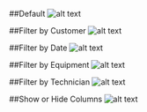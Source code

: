 ##Default
![alt text](https://github.com/seizad/NexEnt/blob/master/technician_portal/pages/job_search/screenshots/default.PNG "Default")

##Filter by Customer
![alt text](https://github.com/seizad/NexEnt/blob/master/technician_portal/pages/job_search/screenshots/filter_by_customer.PNG "Filter by Customer")

##Filter by Date
![alt text](https://github.com/seizad/NexEnt/blob/master/technician_portal/pages/job_search/screenshots/filter_by_date.PNG "Filter by Date")

##Filter by Equipment
![alt text](https://github.com/seizad/NexEnt/blob/master/technician_portal/pages/job_search/screenshots/filter_by_equipment.PNG "Filter by Equipment")

##Filter by Technician
![alt text](https://github.com/seizad/NexEnt/blob/master/technician_portal/pages/job_search/screenshots/filter_by_technician.PNG "Filter by Technician")

##Show or Hide Columns
![alt text](https://github.com/seizad/NexEnt/blob/master/technician_portal/pages/job_search/screenshots/show_or_hide_columns.PNG "Show or Hide Columns")

